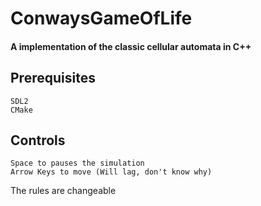 # ConwaysGameOfLife
#### A implementation of the classic cellular automata in C++

## Prerequisites
    SDL2
    CMake
#### 

## Controls
    Space to pauses the simulation
    Arrow Keys to move (Will lag, don't know why)
    

The rules are changeable